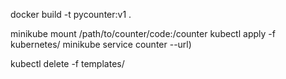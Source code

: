 docker build -t pycounter:v1 .

minikube mount /path/to/counter/code:/counter
kubectl apply -f kubernetes/
minikube service counter --url)

kubectl delete -f templates/
